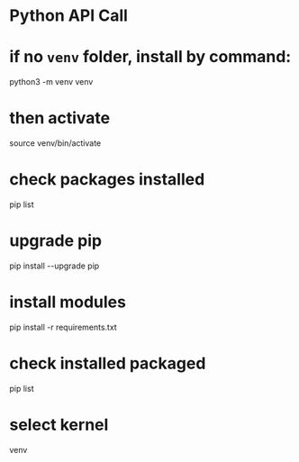 # Python API Call

# if no `venv` folder, install by command:
python3 -m venv venv

# then activate
source venv/bin/activate

# check packages installed
pip list

# upgrade pip
pip install --upgrade pip

# install modules
pip install -r requirements.txt

# check installed packaged
pip list

# select kernel
venv